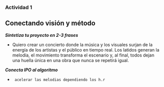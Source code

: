 ### Actividad 1

## Conectando visión y método

***Sintetiza tu proyecto en 2-3 frases***
- Quiero crear un concierto donde la música y los visuales surjan de la energía de los artistas y el público en tiempo real. Los latidos generan la melodía, el movimiento transforma
el escenario y, al final, todos dejan una huella única en una obra que nunca se repetirá igual.

***Conecta IPO al algoritmo***
-      acelerar las melodias dependiendo los h.r
